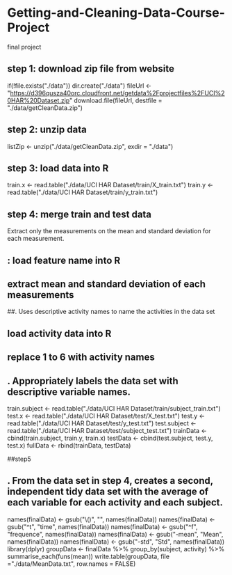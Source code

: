 # Getting-and-Cleaning-Data-Course-Project
final project


## step 1: download zip file from website
if(!file.exists("./data")) dir.create("./data")
fileUrl <- "https://d396qusza40orc.cloudfront.net/getdata%2Fprojectfiles%2FUCI%20HAR%20Dataset.zip"
download.file(fileUrl, destfile = "./data/getCleanData.zip")

## step 2: unzip data
listZip <- unzip("./data/getCleanData.zip", exdir = "./data")

## step 3: load data into R
train.x <- read.table("./data/UCI HAR Dataset/train/X_train.txt")
train.y <- read.table("./data/UCI HAR Dataset/train/y_train.txt")



## step 4: merge train and test data

Extract only the measurements on the mean and standard deviation for each measurement. 
## : load feature name into R
##  extract mean and standard deviation of each measurements
##. Uses descriptive activity names to name the activities in the data set
## load activity data into R
## replace 1 to 6 with activity names
## . Appropriately labels the data set with descriptive variable names.
train.subject <- read.table("./data/UCI HAR Dataset/train/subject_train.txt")
test.x <- read.table("./data/UCI HAR Dataset/test/X_test.txt")
test.y <- read.table("./data/UCI HAR Dataset/test/y_test.txt")
test.subject <- read.table("./data/UCI HAR Dataset/test/subject_test.txt")
trainData <- cbind(train.subject, train.y, train.x)
testData <- cbind(test.subject, test.y, test.x)
fullData <- rbind(trainData, testData)

##step5
## . From the data set in step 4, creates a second, independent tidy data set with the average of each variable for each activity and each subject.

names(finalData) <- gsub("\\()", "", names(finalData))
names(finalData) <- gsub("^t", "time", names(finalData))
names(finalData) <- gsub("^f", "frequence", names(finalData))
names(finalData) <- gsub("-mean", "Mean", names(finalData))
names(finalData) <- gsub("-std", "Std", names(finalData))
library(dplyr)
groupData <- finalData %>%
    group_by(subject, activity) %>%
summarise_each(funs(mean))
write.table(groupData, file ="./data/MeanData.txt", row.names = FALSE)
